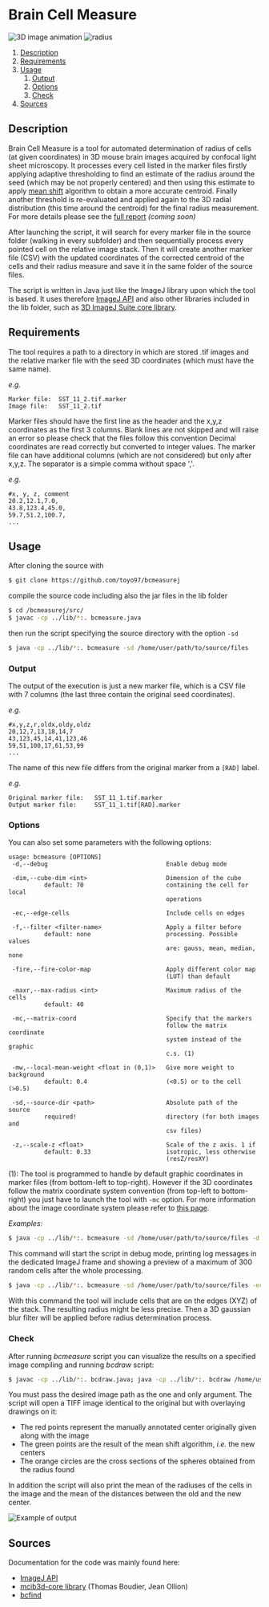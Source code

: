 # Brain Cell Measure

![3D image animation](https://i.imgur.com/bkA2sbJ.gif)
![radius](https://i.imgur.com/leBe7eG.png)

1. [Description](#description)
2. [Requirements](#requirements)
3. [Usage](#usage)
    1. [Output](#output)
    2. [Options](#options)
    3. [Check](#check)
4. [Sources](#sources)

## Description
Brain Cell Measure is a tool for automated determination of radius of cells (at given coordinates) in 3D mouse brain images acquired by 
confocal light sheet microscopy.
It processes every cell listed in the marker files firstly applying adaptive thresholding to find an estimate of the radius 
around the seed (which may be not properly centered) and then using this estimate to apply [mean shift](https://en.wikipedia.org/wiki/Mean_shift)
algorithm to obtain a more accurate centroid. Finally another threshold is re-evaluated and applied again to the 3D radial distribution (this time
around the centroid) for the final radius measurement. For more details please see the [full report](#)
_(coming soon)_

After launching the script, it will search for every marker file in the source folder (walking in every subfolder) and then
sequentially process every pointed cell on the relative image stack. Then it will create another marker file (CSV) with the updated coordinates
of the corrected centroid of the cells and their radius measure and save it in the same folder of the source files.

The script is written in Java just like the ImageJ library upon which the tool is based.
It uses therefore [ImageJ API](https://imagej.nih.gov/ij/developer/api/overview-summary.html) and also other libraries included in the lib folder,
such as [3D ImageJ Suite core library](https://imagejdocu.tudor.lu/doku.php?id=plugin:stacks:3d_ij_suite:start).

## Requirements
The tool requires a path to a directory in which are stored .tif images and the relative marker file with the seed 3D coordinates (which must have the same name).

_e.g._
```
Marker file:  SST_11_2.tif.marker
Image file:   SST_11_2.tif
```
Marker files should have the first line as the header and the x,y,z coordinates as the first 3 columns. Blank lines are not skipped and will raise an error so please check that the files follow this convention
Decimal coordinates are read correctly but converted to integer values.
The marker file can have additional columns (which are not considered) but only after x,y,z.
The separator is a simple comma without space ','.

_e.g._
```
#x, y, z, comment
20.2,12.1,7.0,
43.8,123.4,45.0,
59.7,51.2,100.7,
...
```

## Usage
After cloning the source with
```bash
$ git clone https://github.com/toyo97/bcmeasurej
```
compile the source code including also the jar files in the lib folder
```bash
$ cd /bcmeasurej/src/
$ javac -cp ../lib/*:. bcmeasure.java
```
then run the script specifying the source directory with the option ```-sd```
```bash
$ java -cp ../lib/*:. bcmeasure -sd /home/user/path/to/source/files
```
### Output
The output of the execution is just a new marker file, which is a CSV file with 7 columns (the last three
contain the original seed coordinates).

_e.g._
```
#x,y,z,r,oldx,oldy,oldz
20,12,7,13,18,14,7
43,123,45,14,41,123,46
59,51,100,17,61,53,99
...
```
The name of this new file differs from the original marker from a ``[RAD]`` label.

_e.g._
```
Original marker file:   SST_11_1.tif.marker
Output marker file:     SST_11_1.tif[RAD].marker
```

### Options
You can also set some parameters with the following options:
```
usage: bcmeasure [OPTIONS]
 -d,--debug                                 Enable debug mode
 
 -dim,--cube-dim <int>                      Dimension of the cube
          default: 70                       containing the cell for local
                                            operations
                                            
 -ec,--edge-cells                           Include cells on edges
 
 -f,--filter <filter-name>                  Apply a filter before
          default: none                     processing. Possible values
                                            are: gauss, mean, median, none
                                            
 -fire,--fire-color-map                     Apply different color map
                                            (LUT) than default
                                            
 -maxr,--max-radius <int>                   Maximum radius of the cells
          default: 40
          
 -mc,--matrix-coord                         Specify that the markers
                                            follow the matrix coordinate
                                            system instead of the graphic
                                            c.s. (1)
                                            
 -mw,--local-mean-weight <float in (0,1)>   Give more weight to background
          default: 0.4                      (<0.5) or to the cell (>0.5)
          
 -sd,--source-dir <path>                    Absolute path of the source
          required!                         directory (for both images and
                                            csv files)
                                            
 -z,--scale-z <float>                       Scale of the z axis. 1 if
          default: 0.33                     isotropic, less otherwise
                                            (resZ/resXY)
```
(1): The tool is programmed to handle by default graphic coordinates in marker files (from bottom-left to top-right). However if the 3D coordinates follow the matrix coordinate system convention (from top-left to bottom-right) you just have to launch the tool with ``-mc`` option. For more information about the image coordinate system please refer to [this page](http://support.wolfram.com/kb/25330).

_Examples:_
```bash
$ java -cp ../lib/*:. bcmeasure -sd /home/user/path/to/source/files -d
```
This command will start the script in debug mode, printing log messages in the dedicated ImageJ frame and showing a preview
of a maximum of 300 random cells after the whole processing. 
```bash
$ java -cp ../lib/*:. bcmeasure -sd /home/user/path/to/source/files -ec -f gauss
```
With this command the tool will include cells that are on the edges (XYZ) of the stack. The resulting radius might be less precise.
Then a 3D gaussian blur filter will be applied before radius determination process.

### Check
After running _bcmeasure_ script you can visualize the results on a specified image compiling 
and running _bcdraw_ script:
```bash
$ javac -cp ../lib/*:. bcdraw.java; java -cp ../lib/*:. bcdraw /home/user/path/to/image
```
You must pass the desired image path as the one and only argument.
The script will open a TIFF image identical to the original but with overlaying drawings on it:
+ The red points represent the manually annotated center originally given along with the image
+ The green points are the result of the mean shift algorithm, _i.e._ the new centers
+ The orange circles are the cross sections of the spheres obtained from the radius found

In addition the script will also print the mean of the radiuses of the cells in the image and
the mean of the distances between the old and the new center.

![Example of output](https://i.imgur.com/RhJwzDn.png)

## Sources
Documentation for the code was mainly found here:

- [ImageJ API](https://imagej.nih.gov/ij/developer/api/)
- [mcib3d-core library](https://github.com/mcib3d/mcib3d-core) (Thomas Boudier, Jean Ollion)
- [bcfind](https://github.com/paolo-f/bcfind)
